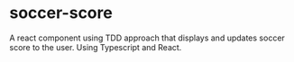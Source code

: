 # soccer-score
A react component using TDD approach that displays and updates soccer score to the user. Using Typescript and React.

